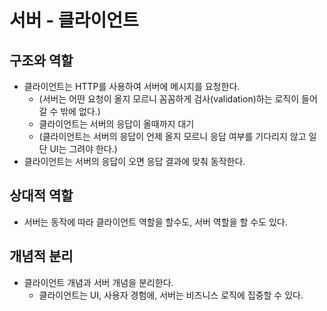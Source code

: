 # 서버 - 클라이언트

## 구조와 역할
- 클라이언트는 HTTP를 사용하여 서버에 메시지를 요청한다.
	- (서버는 어떤 요청이 올지 모르니 꼼꼼하게 검사(validation)하는 로직이 들어갈 수 밖에 없다.)
	- 클라이언트는 서버의 응답이 올때까지 대기
	- (클라이언트는 서버의 응답이 언제 올지 모르니 응답 여부를 기다리지 않고 일단 UI는 그려야 한다.)
- 클라이언트는 서버의 응답이 오면 응답 결과에 맞춰 동작한다.

## 상대적 역할
- 서버는 동작에 따라 클라이언트 역할을 할수도, 서버 역할을 할 수도 있다.

## 개념적 분리
- 클라이언트 개념과 서버 개념을 분리한다.
	- 클라이언트는 UI, 사용자 경험에, 서버는 비즈니스 로직에 집중할 수 있다.


